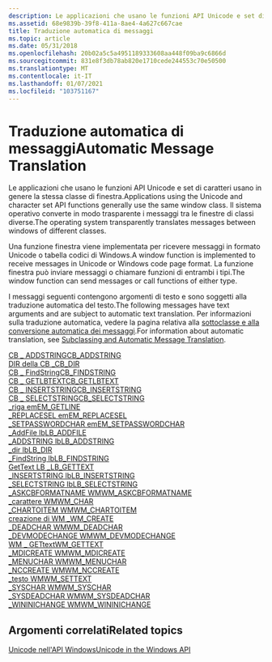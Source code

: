 ```yaml
---
description: Le applicazioni che usano le funzioni API Unicode e set di caratteri usano in genere la stessa classe di finestra. Il sistema operativo converte in modo trasparente i messaggi tra le finestre di classi diverse.
ms.assetid: 68e9839b-39f8-411a-8ae4-4a627c667cae
title: Traduzione automatica di messaggi
ms.topic: article
ms.date: 05/31/2018
ms.openlocfilehash: 20b02a5c5a4951189333608aa448f09ba9c6866d
ms.sourcegitcommit: 831e8f3db78ab820e1710cede244553c70e50500
ms.translationtype: MT
ms.contentlocale: it-IT
ms.lasthandoff: 01/07/2021
ms.locfileid: "103751167"
---
```

# <a name="automatic-message-translation"></a><span data-ttu-id="73d1e-104">Traduzione automatica di messaggi</span><span class="sxs-lookup"><span data-stu-id="73d1e-104">Automatic Message Translation</span></span>

<span data-ttu-id="73d1e-105">Le applicazioni che usano le funzioni API Unicode e set di caratteri usano in genere la stessa classe di finestra.</span><span class="sxs-lookup"><span data-stu-id="73d1e-105">Applications using the Unicode and character set API functions generally use the same window class.</span></span> <span data-ttu-id="73d1e-106">Il sistema operativo converte in modo trasparente i messaggi tra le finestre di classi diverse.</span><span class="sxs-lookup"><span data-stu-id="73d1e-106">The operating system transparently translates messages between windows of different classes.</span></span>

<span data-ttu-id="73d1e-107">Una funzione finestra viene implementata per ricevere messaggi in formato Unicode o tabella codici di Windows.</span><span class="sxs-lookup"><span data-stu-id="73d1e-107">A window function is implemented to receive messages in Unicode or Windows code page format.</span></span> <span data-ttu-id="73d1e-108">La funzione finestra può inviare messaggi o chiamare funzioni di entrambi i tipi.</span><span class="sxs-lookup"><span data-stu-id="73d1e-108">The window function can send messages or call functions of either type.</span></span>

<span data-ttu-id="73d1e-109">I messaggi seguenti contengono argomenti di testo e sono soggetti alla traduzione automatica del testo.</span><span class="sxs-lookup"><span data-stu-id="73d1e-109">The following messages have text arguments and are subject to automatic text translation.</span></span> <span data-ttu-id="73d1e-110">Per informazioni sulla traduzione automatica, vedere la pagina relativa alla [sottoclasse e alla conversione automatica dei messaggi](subclassing-and-automatic-message-translation.md).</span><span class="sxs-lookup"><span data-stu-id="73d1e-110">For information about automatic translation, see [Subclassing and Automatic Message Translation](subclassing-and-automatic-message-translation.md).</span></span>

<dl>

[<span data-ttu-id="73d1e-111">CB \_ ADDSTRING</span><span class="sxs-lookup"><span data-stu-id="73d1e-111">CB\_ADDSTRING</span></span>](../controls/cb-addstring.md)  
[<span data-ttu-id="73d1e-112">DIR della CB \_</span><span class="sxs-lookup"><span data-stu-id="73d1e-112">CB\_DIR</span></span>](../controls/cb-dir.md)  
[<span data-ttu-id="73d1e-113">CB \_ FindString</span><span class="sxs-lookup"><span data-stu-id="73d1e-113">CB\_FINDSTRING</span></span>](../controls/cb-findstring.md)  
[<span data-ttu-id="73d1e-114">CB \_ GETLBTEXT</span><span class="sxs-lookup"><span data-stu-id="73d1e-114">CB\_GETLBTEXT</span></span>](../controls/cb-getlbtext.md)  
[<span data-ttu-id="73d1e-115">CB \_ INSERTSTRING</span><span class="sxs-lookup"><span data-stu-id="73d1e-115">CB\_INSERTSTRING</span></span>](../controls/cb-insertstring.md)  
[<span data-ttu-id="73d1e-116">CB \_ SELECTSTRING</span><span class="sxs-lookup"><span data-stu-id="73d1e-116">CB\_SELECTSTRING</span></span>](../controls/cb-selectstring.md)  
[<span data-ttu-id="73d1e-117">\_riga em</span><span class="sxs-lookup"><span data-stu-id="73d1e-117">EM\_GETLINE</span></span>](../controls/em-getline.md)  
[<span data-ttu-id="73d1e-118">\_REPLACESEL em</span><span class="sxs-lookup"><span data-stu-id="73d1e-118">EM\_REPLACESEL</span></span>](../controls/em-replacesel.md)  
[<span data-ttu-id="73d1e-119">\_SETPASSWORDCHAR em</span><span class="sxs-lookup"><span data-stu-id="73d1e-119">EM\_SETPASSWORDCHAR</span></span>](../controls/em-setpasswordchar.md)  
[<span data-ttu-id="73d1e-120">\_AddFile lb</span><span class="sxs-lookup"><span data-stu-id="73d1e-120">LB\_ADDFILE</span></span>](../controls/lb-addfile.md)  
[<span data-ttu-id="73d1e-121">\_ADDSTRING lb</span><span class="sxs-lookup"><span data-stu-id="73d1e-121">LB\_ADDSTRING</span></span>](../controls/lb-addstring.md)  
[<span data-ttu-id="73d1e-122">\_dir lb</span><span class="sxs-lookup"><span data-stu-id="73d1e-122">LB\_DIR</span></span>](../controls/lb-dir.md)  
[<span data-ttu-id="73d1e-123">\_FindString lb</span><span class="sxs-lookup"><span data-stu-id="73d1e-123">LB\_FINDSTRING</span></span>](../controls/lb-findstring.md)  
[<span data-ttu-id="73d1e-124">GetText LB \_</span><span class="sxs-lookup"><span data-stu-id="73d1e-124">LB\_GETTEXT</span></span>](../controls/lb-gettext.md)  
[<span data-ttu-id="73d1e-125">\_INSERTSTRING lb</span><span class="sxs-lookup"><span data-stu-id="73d1e-125">LB\_INSERTSTRING</span></span>](../controls/lb-insertstring.md)  
[<span data-ttu-id="73d1e-126">\_SELECTSTRING lb</span><span class="sxs-lookup"><span data-stu-id="73d1e-126">LB\_SELECTSTRING</span></span>](../controls/lb-selectstring.md)  
[<span data-ttu-id="73d1e-127">\_ASKCBFORMATNAME WM</span><span class="sxs-lookup"><span data-stu-id="73d1e-127">WM\_ASKCBFORMATNAME</span></span>](../dataxchg/wm-askcbformatname.md)  
[<span data-ttu-id="73d1e-128">\_carattere WM</span><span class="sxs-lookup"><span data-stu-id="73d1e-128">WM\_CHAR</span></span>](../inputdev/wm-char.md)  
[<span data-ttu-id="73d1e-129">\_CHARTOITEM WM</span><span class="sxs-lookup"><span data-stu-id="73d1e-129">WM\_CHARTOITEM</span></span>](../controls/wm-chartoitem.md)  
[<span data-ttu-id="73d1e-130">creazione di WM \_</span><span class="sxs-lookup"><span data-stu-id="73d1e-130">WM\_CREATE</span></span>](../winmsg/wm-create.md)  
[<span data-ttu-id="73d1e-131">\_DEADCHAR WM</span><span class="sxs-lookup"><span data-stu-id="73d1e-131">WM\_DEADCHAR</span></span>](../inputdev/wm-deadchar.md)  
[<span data-ttu-id="73d1e-132">\_DEVMODECHANGE WM</span><span class="sxs-lookup"><span data-stu-id="73d1e-132">WM\_DEVMODECHANGE</span></span>](../gdi/wm-devmodechange.md)  
[<span data-ttu-id="73d1e-133">WM \_ GETtext</span><span class="sxs-lookup"><span data-stu-id="73d1e-133">WM\_GETTEXT</span></span>](../winmsg/wm-gettext.md)  
[<span data-ttu-id="73d1e-134">\_MDICREATE WM</span><span class="sxs-lookup"><span data-stu-id="73d1e-134">WM\_MDICREATE</span></span>](../winmsg/wm-mdicreate.md)  
[<span data-ttu-id="73d1e-135">\_MENUCHAR WM</span><span class="sxs-lookup"><span data-stu-id="73d1e-135">WM\_MENUCHAR</span></span>](../menurc/wm-menuchar.md)  
[<span data-ttu-id="73d1e-136">\_NCCREATE WM</span><span class="sxs-lookup"><span data-stu-id="73d1e-136">WM\_NCCREATE</span></span>](../winmsg/wm-nccreate.md)  
[<span data-ttu-id="73d1e-137">\_testo WM</span><span class="sxs-lookup"><span data-stu-id="73d1e-137">WM\_SETTEXT</span></span>](../winmsg/wm-settext.md)  
[<span data-ttu-id="73d1e-138">\_SYSCHAR WM</span><span class="sxs-lookup"><span data-stu-id="73d1e-138">WM\_SYSCHAR</span></span>](../menurc/wm-syschar.md)  
[<span data-ttu-id="73d1e-139">\_SYSDEADCHAR WM</span><span class="sxs-lookup"><span data-stu-id="73d1e-139">WM\_SYSDEADCHAR</span></span>](../inputdev/wm-sysdeadchar.md)  
[<span data-ttu-id="73d1e-140">\_WININICHANGE WM</span><span class="sxs-lookup"><span data-stu-id="73d1e-140">WM\_WININICHANGE</span></span>](../winmsg/wm-wininichange.md)  
</dl>

## <a name="related-topics"></a><span data-ttu-id="73d1e-141">Argomenti correlati</span><span class="sxs-lookup"><span data-stu-id="73d1e-141">Related topics</span></span>

<dl> <dt>

[<span data-ttu-id="73d1e-142">Unicode nell'API Windows</span><span class="sxs-lookup"><span data-stu-id="73d1e-142">Unicode in the Windows API</span></span>](unicode-in-the-windows-api.md)
</dt> </dl>

 

 
